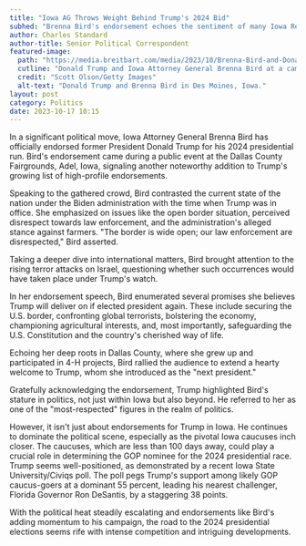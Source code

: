 ```yaml
---
title: "Iowa AG Throws Weight Behind Trump's 2024 Bid"
subhed: "Brenna Bird's endorsement echoes the sentiment of many Iowa Republicans."
author: Charles Standard
author-title: Senior Political Correspondent
featured-image: 
  path: "https://media.breitbart.com/media/2023/10/Brenna-Bird-and-Donald-Trump-640x480.jpeg"
  cutline: "Donald Trump and Iowa Attorney General Brenna Bird at a campaign event in Des Moines."
  credit: "Scott Olson/Getty Images"
  alt-text: "Donald Trump and Brenna Bird in Des Moines, Iowa."
layout: post
category: Politics
date: 2023-10-17 10:15
---
```


In a significant political move, Iowa Attorney General Brenna Bird has officially endorsed former President Donald Trump for his 2024 presidential run. Bird's endorsement came during a public event at the Dallas County Fairgrounds, Adel, Iowa, signaling another noteworthy addition to Trump's growing list of high-profile endorsements.

Speaking to the gathered crowd, Bird contrasted the current state of the nation under the Biden administration with the time when Trump was in office. She emphasized on issues like the open border situation, perceived disrespect towards law enforcement, and the administration's alleged stance against farmers. "The border is wide open; our law enforcement are disrespected," Bird asserted.

Taking a deeper dive into international matters, Bird brought attention to the rising terror attacks on Israel, questioning whether such occurrences would have taken place under Trump's watch. 

In her endorsement speech, Bird enumerated several promises she believes Trump will deliver on if elected president again. These include securing the U.S. border, confronting global terrorists, bolstering the economy, championing agricultural interests, and, most importantly, safeguarding the U.S. Constitution and the country's cherished way of life.

Echoing her deep roots in Dallas County, where she grew up and participated in 4-H projects, Bird rallied the audience to extend a hearty welcome to Trump, whom she introduced as the "next president."

Gratefully acknowledging the endorsement, Trump highlighted Bird's stature in politics, not just within Iowa but also beyond. He referred to her as one of the "most-respected" figures in the realm of politics.

However, it isn't just about endorsements for Trump in Iowa. He continues to dominate the political scene, especially as the pivotal Iowa caucuses inch closer. The caucuses, which are less than 100 days away, could play a crucial role in determining the GOP nominee for the 2024 presidential race. Trump seems well-positioned, as demonstrated by a recent Iowa State University/Civiqs poll. The poll pegs Trump's support among likely GOP caucus-goers at a dominant 55 percent, leading his nearest challenger, Florida Governor Ron DeSantis, by a staggering 38 points.

With the political heat steadily escalating and endorsements like Bird's adding momentum to his campaign, the road to the 2024 presidential elections seems rife with intense competition and intriguing developments.
